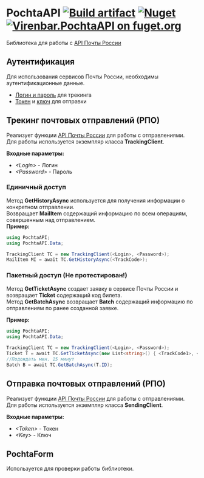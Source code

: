 # PochtaAPI [![Build artifact](https://github.com/Virenbar/PochtaAPI/actions/workflows/build-artifact.yml/badge.svg)](https://github.com/Virenbar/PochtaAPI/actions/workflows/build-artifact.yml) [![Nuget](https://img.shields.io/nuget/v/Virenbar.PochtaAPI)](https://www.nuget.org/packages/Virenbar.PochtaAPI/) [![Virenbar.PochtaAPI on fuget.org](https://www.fuget.org/packages/Virenbar.PochtaAPI/badge.svg)](https://www.fuget.org/packages/Virenbar.PochtaAPI)

Библиотека для работы с [API Почты России](https://www.pochta.ru/support/business/api)

## Аутентификация
Для использования сервисов Почты России, необходимы аутентификационные данные.  
-   [Логин и пароль](https://tracking.pochta.ru/access-settings) для трекинга
-   [Токен](https://otpravka.pochta.ru/specification#/authorization-token) и [ключ](https://otpravka.pochta.ru/specification#/authorization-key) для отправки

## Трекинг почтовых отправлений (РПО)
Реализует функции [API Почты России](https://tracking.pochta.ru/specification) для работы с отправлениями.  
Для работы используется экземпляр класса **TrackingClient**.  

**Входные параметры:**
-   *\<Login>* - Логин
-   *\<Password>* - Пароль

### Единичный доступ
Метод **GetHistoryAsync** используется для получения информации о конкретном отправлении.  
Возвращает **MailItem** содержащий информацию по всем операциям, совершенным над отправлением.  
**Пример:**
```C#
using PochtaAPI;
using PochtaAPI.Data;

TrackingClient TC = new TrackingClient(<Login>, <Password>);
MailItem MI = await TC.GetHistoryAsync(<TrackCode>);
```  

### Пакетный доступ (Не протестирован!)
Метод **GetTicketAsync** создает заявку в сервисе Почты России и возвращает **Ticket** содержащий код билета.  
Метод **GetBatchAsync** возвращает **Batch** содержащий информацию по отправлениям по ранее созданной заявке.

**Пример:**
```C#
using PochtaAPI;
using PochtaAPI.Data;
  
TrackingClient TC = new TrackingClient(<Login>, <Password>);
Ticket T = await TC.GetTicketAsync(new List<string>() { <TrackCode1>, <TrackCode2> });
//Подождать мин. 15 минут
Batch B = await TC.GetBatchAsync(T.ID);
```

## Отправка почтовых отправлений (РПО)
Реализует функции [API Почты России](https://otpravka.pochta.ru/specification#/main) для работы с отправлениями.  
Для работы используется экземпляр класса **SendingClient**.  

**Входные параметры:**
-   *\<Token>* - Токен
-   *\<Key>* - Ключ

## PochtaForm
Используется для проверки работы библиотеки.
